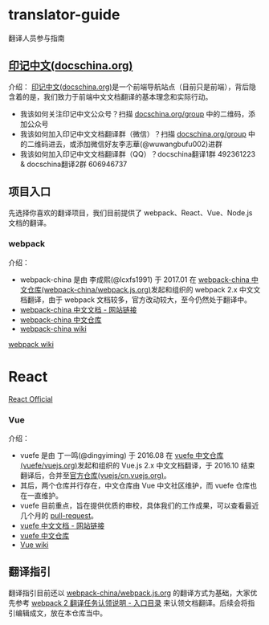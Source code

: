 # translator-guide
翻译人员参与指南

## [印记中文(docschina.org)](https://docschina.org)

介绍：
[印记中文(docschina.org)](https://docschina.org)是一个前端导航站点（目前只是前端），背后隐含着的是，我们致力于前端中文文档翻译的基本理念和实际行动。

* 我该如何关注印记中文公众号？扫描 [docschina.org/group](https://docschina.org/group) 中的二维码，添加公众号
* 我该如何加入印记中文文档翻译群（微信）？扫描 [docschina.org/group](https://docschina.org/group) 中的二维码进去，或添加微信好友李志華(@wuwangbufu002)进群
* 我该如何加入印记中文文档翻译群（QQ）？docschina翻译1群 492361223 & docschina翻译2群 606946737


## 项目入口

先选择你喜欢的翻译项目，我们目前提供了 webpack、React、Vue、Node.js 文档的翻译。

### webpack

介绍：
* webpack-china 是由 李成熙(@lcxfs1991) 于 2017.01 在 [webpack-china 中文仓库(webpack-china/webpack.js.org)](https://github.com/webpack-china/webpack.js.org)发起和组织的 webpack 2.x 中文文档翻译，由于 webpack 文档较多，官方改动较大，至今仍然处于翻译中。
* [webpack-china 中文文档 - 网站链接](https://doc.webpack-china.org)
* [webpack-china 中文仓库](https://github.com/webpack-china/webpack.js.org)
* [webpack-china wiki](https://github.com/webpack-china/webpack.js.org/wiki)

[webpack wiki](https://github.com/webpack-china/webpack.js.org/wiki)

# React

[React Official](https://github.com/docschina/react)

### Vue

介绍：
* vuefe 是由 丁一鸣(@dingyiming) 于 2016.08 在 [vuefe 中文仓库(vuefe/vuejs.org)](https://github.com/vuefe/vuejs.org)发起和组织的 Vue.js 2.x 中文文档翻译，于 2016.10 结束翻译后，合并至[官方仓库(vuejs/cn.vuejs.org)](https://github.com/vuejs/cn.vuejs.org)。
* 其后，两个仓库并行存在，中文仓库由 Vue 中文社区维护，而 vuefe 仓库也在一直维护。
* vuefe 目前重点，旨在提供优质的审校，具体我们的工作成果，可以查看最近几个月的 [pull-request](https://github.com/vuefe/vuejs.org/pulls)。
* [vuefe 中文文档 - 网站链接](https://vuefe.cn/v2/guide/)
* [vuefe 中文仓库](https://github.com/vuefe/vuejs.org)
* [Vue wiki](https://github.com/vuefe/vuejs.org/wiki)


## 翻译指引
翻译指引目前还以 [webpack-china/webpack.js.org](https://github.com/webpack-china/webpack.js.org/) 的翻译方式为基础，大家优先参考 [webpack 2 翻译任务认领说明 - 入口目录](https://github.com/webpack-china/webpack.js.org/issues/17) 来认领文档翻译。后续会将指引编辑成文，放在本仓库当中。
